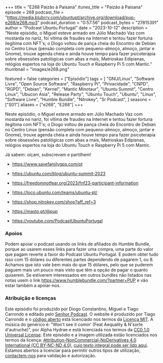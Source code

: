 +++
title = "E268 Paizão à Paisana"
itunes_title = "Paizão à Paisana"
episode = 268
podcast_file = "https://media.blubrry.com/ubuntupt/archive.org/download/pup-e268/e268.mp3"
podcast_duration = "0:57:56"
podcast_bytes = "27815391"
author = "Podcast Ubuntu Portugal"
date = "2023-10-12"
description = "Neste episódio, o Miguel esteve armado em Júlio Machado Vaz com mostarda no nariz, foi vítima de fraudes na Internet e tentou fazer fortuna ilegítima com NFT's; o Diogo voltou de pança cheia do Encontro de Debian no Centro Linux (pensão completa com pequeno-almoço, almoço, jantar e Gnome), trouxe agenda cheia e ainda houve tempo para fazer psicoterapia sobre obsessões patológicas com abas a mais, Matrioskas Edipianas, relógios espertos na loja do Ubuntu Touch e Raspberry Pi 5 com Mantic."
thumbnail = "images/e268.png"

featured = false
categories = ["Episódio"]
tags = [
  "GNU/Linux",
  "Software Livre",
  "Open Source Software",
  "Raspberry Pi",
  "Privacidade",
  "CNPD",
  "RGPD",
  "Debian",
  "Kernel",
  "Mantic Minotaur",
  "Ubuntu Summit",
  "Centro Linux",
  "Ubucon Asia",
  "Release Party",
  "Ubuntu Touch",
  "Ubuntu",
  "Linux",
  "Software Livre",
  "Humble Bundle",
  "Nitrokey",
  "Sr Podcast",
]
seasons = ["S01"]
aliases = ["e268", "E268"]
+++

Neste episódio, o Miguel esteve armado em Júlio Machado Vaz com mostarda no nariz, foi vítima de fraudes na Internet e tentou fazer fortuna ilegítima com NFT's; o Diogo voltou de pança cheia do Encontro de Debian no Centro Linux (pensão completa com pequeno-almoço, almoço, jantar e Gnome), trouxe agenda cheia e ainda houve tempo para fazer psicoterapia sobre obsessões patológicas com abas a mais, Matrioskas Edipianas, relógios espertos na loja do Ubuntu Touch e Raspberry Pi 5 com Mantic.

Já sabem: oiçam, subscrevam e partilhem!

* https://www.savefamilygps.com/pt

* https://ubuntu.com/blog/ubuntu-summit-2023
* https://freedomnotfear.org/2023/fnf23-participant-information

* https://loco.ubuntu.com/teams/ubuntu-pt/
* https://shop.nitrokey.com/shop?aff_ref=3
* https://masto.pt/@pup
* https://youtube.com/PodcastUbuntuPortugal


### Apoios
Podem apoiar o podcast usando os links de afiliados do Humble Bundle, porque ao usarem esses links para fazer uma compra, uma parte do valor que pagam reverte a favor do Podcast Ubuntu Portugal.
E podem obter tudo isso com 15 dólares ou diferentes partes dependendo de pagarem 1, ou 8.
Achamos que isto vale bem mais do que 15 dólares, pelo que se puderem paguem mais um pouco mais visto que têm a opção de pagar o quanto quiserem.
Se estiverem interessados em outros bundles não listados nas notas usem o link https://www.humblebundle.com/?partner=PUP e vão estar também a apoiar-nos.

### Atribuição e licenças
Este episódio foi produzido por Diogo Constantino, Miguel e Tiago Carrondo e editado pelo [Senhor Podcast](https://senhorpodcast.pt/).
O website é produzido por Tiago Carrondo e o [código aberto](https://gitlab.com/podcastubuntuportugal/website) está licenciado nos termos da [Licença MIT](https://gitlab.com/podcastubuntuportugal/website/main/LICENSE).
A música do genérico é: "Won't see it comin' (Feat Aequality & N'sorte d'autruche)", por Alpha Hydrae e está licenciada nos termos da [CC0 1.0 Universal License](https://creativecommons.org/publicdomain/zero/1.0/).
Este episódio e a imagem utilizada estão licenciados nos termos da licença: [Attribution-NonCommercial-NoDerivatives 4.0 International (CC BY-NC-ND 4.0)](https://creativecommons.org/licenses/by-nc-nd/4.0/), [cujo texto integral pode ser lido aqui](https://creativecommons.org/licenses/by-nc-nd/4.0/legalcode). Estamos abertos a licenciar para permitir outros tipos de utilização, [contactem-nos](https://podcastubuntuportugal.org/contactos) para validação e autorização.


